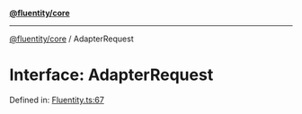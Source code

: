 [**@fluentity/core**](../README.md)

***

[@fluentity/core](../globals.md) / AdapterRequest

# Interface: AdapterRequest

Defined in: [Fluentity.ts:67](https://github.com/cedricpierre/fluentity-core/blob/3545f27c0a85945d554127b597e9fe870d03f95a/src/Fluentity.ts#L67)
